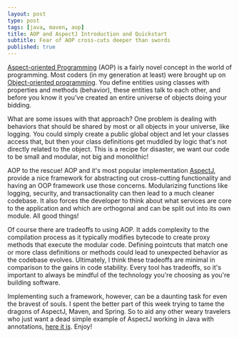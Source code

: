 ```yaml
---
layout: post
type: post
tags: [java, maven, aop]
title: AOP and AspectJ Introduction and Quickstart
subtitle: Fear of AOP cross-cuts deeper than swords
published: true
---
```


[Aspect-oriented Programming](https://en.wikipedia.org/wiki/Aspect-oriented_programming) (AOP) is a fairly novel concept in the world of programming.  Most coders (in my generation at least) were brought up on [Object-oriented programming](http://searchsoa.techtarget.com/definition/object-oriented-programming).  You define entities using classes with properties and methods (behavior), these entities talk to each other, and before you know it you've created an entire universe of objects doing your bidding. 

What are some issues with that approach?  One problem is dealing with behaviors that should be shared by most or all objects in your universe, like logging.  You could simply create a public global object and let your classes access that, but then your class definitions get muddled by logic that's not directly related to the object.  This is a recipe for disaster, we want our code to be small and modular, not big and monolithic!

AOP to the rescue!  AOP and it's most popular implementation [AspectJ](https://eclipse.org/aspectj/doc/released/progguide/starting-aspectj.html), provide a nice framework for abstracting out cross-cutting functionality and having an OOP framework use those concerns.  Modularizing functions like logging, security, and transactionality can then lead to a much cleaner codebase.  It also forces the developer to think about what services are core to the application and which are orthogonal and can be split out into its own module.  All good things! 

Of course there are tradeoffs to using AOP.  It adds complexity to the compilation process as it typically modifies bytecode to create proxy methods that execute the modular code.  Defining pointcuts that match one or more class definitions or methods could lead to unexpected behavior as the codebase evolves.  Ultimately, I think these tradeoffs are minimal in comparison to the gains in code stability.  Every tool has tradeoffs, so it's important to always be mindful of the technology you're choosing as you're building software.

Implementing such a framework, however, can be a daunting task for even the bravest of souls.  I spent the better part of this week trying to tame the dragons of AspectJ, Maven, and Spring.  So to aid any other weary travelers who just want a dead simple example of AspectJ working in Java with annotations, [here it is](https://github.com/josephpconley/aspectj-java-quickstart).  Enjoy!